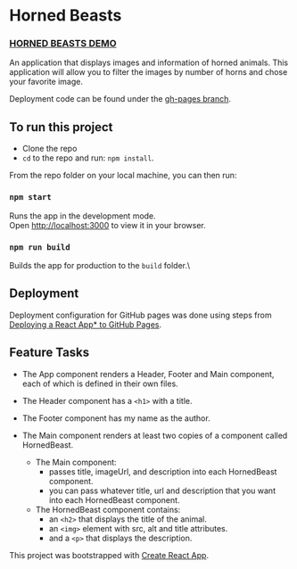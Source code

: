 # Horned Beasts

### [HORNED BEASTS DEMO](https://aaron-imbrock.github.io/horned-beasts/)

An application that displays images and information of horned animals.
This application will allow you to filter the images by number of horns and chose your favorite image.

Deployment code can be found under the [gh-pages branch](https://github.com/aaron-imbrock/horned-beasts/tree/gh-pages).

## To run this project

- Clone the repo
- `cd` to the repo and run: `npm install`.

From the repo folder on your local machine, you can then run:

### `npm start`

Runs the app in the development mode.\
Open [http://localhost:3000](http://localhost:3000) to view it in your browser.

### `npm run build`

Builds the app for production to the `build` folder.\

## Deployment

Deployment configuration for GitHub pages was done using steps from [Deploying a React App* to GitHub Pages](https://github.com/gitname/react-gh-pages).

## Feature Tasks

- The App component renders a Header, Footer and Main component, each of which is defined in their own files.

- The Header component has a `<h1>` with a title.

- The Footer component has my name as the author.

- The Main component renders at least two copies of a component called HornedBeast.

  - The Main component:
    - passes title, imageUrl, and description into each HornedBeast component.
    - you can pass whatever title, url and description that you want into each HornedBeast component.
  - The HornedBeast component contains:
    - an `<h2>` that displays the title of the animal.
    - an `<img>` element with src, alt and title attributes.
    - and a `<p>` that displays the description.

This project was bootstrapped with [Create React App](https://github.com/facebook/create-react-app).


